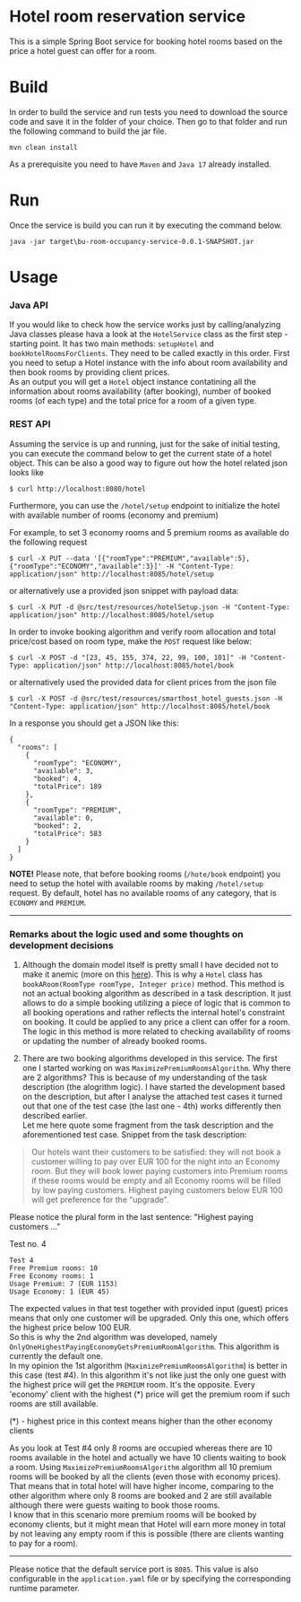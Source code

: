 # Hotel room reservation service

This is a simple Spring Boot service for booking hotel rooms based on the price a hotel guest can offer for a room.

# Build

In order to build the service and run tests you need to download the source code and save it in the folder of your choice. Then go to that folder and run the following command to build the jar file.

    mvn clean install

As a prerequisite you need to have `Maven` and `Java 17` already installed.

# Run

Once the service is build you can run it by executing the command below.

    java -jar target\bu-room-occupancy-service-0.0.1-SNAPSHOT.jar

# Usage
### Java API
If you would like to check how the service works just by calling/analyzing Java classes please hava a look at the `HotelService` class as the first step - starting point.
It has two main methods: `setupHotel` and `bookHotelRoomsForClients`. They need to be called exactly in this order. First you need to setup a Hotel instance with the info about room availability and then book rooms by providing client prices.
\
As an output you will get a `Hotel` object instance contatining all the information about rooms availability (after booking), number of booked rooms (of each type) and the total price for a room of a given type.
### REST API
Assuming the service is up and running, just for the sake of initial testing, you can execute the command below to get the current state of a hotel object.
This can be also a good way to figure out how the hotel related json looks like

    $ curl http://localhost:8080/hotel

Furthermore, you can use the `/hotel/setup` endpoint to initialize the hotel with available number of rooms (economy and premium)

For example, to set 3 economy rooms and 5 premium rooms as available do the following request

    $ curl -X PUT --data '[{"roomType":"PREMIUM","available":5},{"roomType":"ECONOMY","available":3}]' -H "Content-Type: application/json" http://localhost:8085/hotel/setup

or alternatively use a provided json snippet with payload data:

    $ curl -X PUT -d @src/test/resources/hotelSetup.json -H "Content-Type: application/json" http://localhost:8085/hotel/setup

In order to invoke booking algorithm and verify room allocation and total price/cost based on room type, make the `POST` request like below:

    $ curl -X POST -d "[23, 45, 155, 374, 22, 99, 100, 101]" -H "Content-Type: application/json" http://localhost:8085/hotel/book

or alternatively used the provided data for client prices from the json file

    $ curl -X POST -d @src/test/resources/smarthost_hotel_guests.json -H "Content-Type: application/json" http://localhost:8085/hotel/book

In a response you should get a JSON like this:

```
{
  "rooms": [
    {
      "roomType": "ECONOMY",
      "available": 3,
      "booked": 4,
      "totalPrice": 189
    },
    {
      "roomType": "PREMIUM",
      "available": 0,
      "booked": 2,
      "totalPrice": 583
    }
  ]
}
```

**NOTE!**
Please note, that before booking rooms (`/hote/book` endpoint) you need to setup the hotel with available rooms by making `/hotel/setup` request.
By default, hotel has no available rooms of any category, that is `ECONOMY` and `PREMIUM`.

---
### Remarks about the logic used and some thoughts on development decisions

1. Although the domain model itself is pretty small I have decided not to make it anemic (more on this [here](https://martinfowler.com/bliki/AnemicDomainModel.html])).
This is why a `Hotel` class has `bookARoom(RoomType roomType, Integer price)` method. This method is not an actual booking algorithm as described in a task description.
It just allows to do a simple booking utilizing a piece of logic that is common to all booking operations and rather reflects the internal hotel's constraint on booking. It could be applied to any price a client can offer for a room.
The logic in this method is more related to checking availability of rooms or updating the number of already booked rooms.



2. There are two booking algorithms developed in this service. The first one I started working on was `MaximizePremiumRoomsAlgorithm`.
Why there are 2 algorithms? This is because of my understanding of the task description (the alogrithm logic). I have started the development based on the description, but after
I analyse the attached test cases it turned out that one of the test case (the last one - 4th) works differently then described earlier.
\
Let me here quote some fragment from the task description and the aforementioned test case.
Snippet from the task description:
>Our hotels
want their customers to be satisfied: they will not book a customer willing to pay over EUR
100 for the night into an Economy room. But they will book lower paying customers into
Premium rooms if these rooms would be empty and all Economy rooms will be filled by low
paying customers. Highest paying customers below EUR 100 will get preference for the
“upgrade”.

Please notice the plural form in the last sentence: "Highest paying customers ..."

Test no. 4
```
Test 4
Free Premium rooms: 10
Free Economy rooms: 1
Usage Premium: 7 (EUR 1153)
Usage Economy: 1 (EUR 45)
```
The expected values in that test together with provided input (guest) prices means that only one customer will be upgraded.
Only this one, which offers the highest price below 100 EUR.
\
So this is why the 2nd algorithm was developed, namely `OnlyOneHighestPayingEconomyGetsPremiumRoomAlgorithm`. This algorithm is currently the default one.
\
In my opinion the 1st algorithm (`MaximizePremiumRoomsAlgorithm`) is better in this case (test #4).
In this algorithm it's not like just the only one guest with the highest price will get the `PREMIUM` room. It's the opposite. Every 'economy' client with the highest (*) price will get the premium room if such rooms are still available.

(*) - highest price in this context means higher than the other economy clients

As you look at Test #4 only 8 rooms are occupied whereas there are 10 rooms available in the hotel and actually we have 10 clients waiting to book a room.
Using `MaximizePremiumRoomsAlgorithm` algorithm all 10 premium rooms will be booked by all the clients (even those with economy prices). That means that in total hotel will have higher income, comparing to the other algorithm where only 8 rooms are booked and 2 are still available although there were guests waiting to book those rooms.
\
I know that in this scenario more premium rooms will be booked by economy clients, but it might mean that Hotel will earn more money in total by not leaving any empty room if this is possible (there are clients wanting to pay for a room).

---
Please notice that the default service port is `8085`. This value is also configurable in the `application.yaml` file or by specifying the corresponding runtime parameter.
